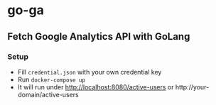 
# go-ga

## Fetch Google Analytics API with GoLang

### Setup

 - Fill `credential.json` with your own credential key
 - Run `docker-compose up`
 - It will run under [http://localhost:8080/active-users](http://localhost:8080/active-users) or http://your-domain/active-users
